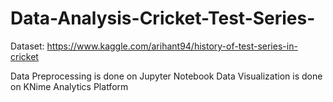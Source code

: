 # Data-Analysis-Cricket-Test-Series-

Dataset: https://www.kaggle.com/arihant94/history-of-test-series-in-cricket

Data Preprocessing is done on Jupyter Notebook
Data Visualization is done on KNime Analytics Platform
